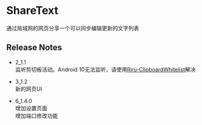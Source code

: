 # ShareText

通过局域网的网页分享一个可以同步编辑更新的文字列表

## Release Notes
- 2_1.1  
  监听剪切板活动。Android 10无法监听，请使用[Riru-ClipboardWhitelist](https://github.com/Kr328/Riru-ClipboardWhitelist)解决

- 3_1.2  
  新的网页UI

- 6_1.4.0  
  增加设置页面  
  增加端口修改功能

